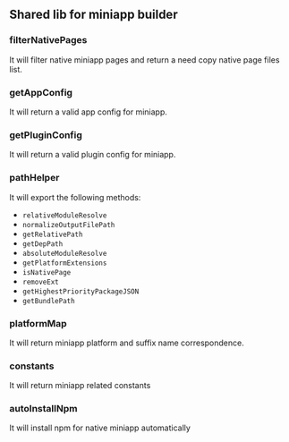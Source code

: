## Shared lib for miniapp builder

### filterNativePages

It will filter native miniapp pages and return a need copy native page files list.

### getAppConfig

It will return a valid app config for miniapp.

### getPluginConfig

It will return a valid plugin config for miniapp.

### pathHelper

It will export the following methods:
  - `relativeModuleResolve`
  - `normalizeOutputFilePath`
  - `getRelativePath`
  - `getDepPath`
  - `absoluteModuleResolve`
  - `getPlatformExtensions`
  - `isNativePage`
  - `removeExt`
  - `getHighestPriorityPackageJSON`
  - `getBundlePath`

### platformMap

It will return miniapp platform and suffix name correspondence.

### constants

It will return miniapp related constants

### autoInstallNpm

It will install npm for native miniapp automatically

